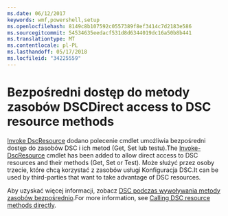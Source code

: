 ```yaml
---
ms.date: 06/12/2017
keywords: wmf,powershell,setup
ms.openlocfilehash: 8149c8b107592c0557389f8ef3414c7d2183e586
ms.sourcegitcommit: 54534635eedacf531d8d6344019dc16a50b8b441
ms.translationtype: MT
ms.contentlocale: pl-PL
ms.lasthandoff: 05/17/2018
ms.locfileid: "34225559"
---
```

# <a name="direct-access-to-dsc-resource-methods"></a><span data-ttu-id="b80a7-102">Bezpośredni dostęp do metody zasobów DSC</span><span class="sxs-lookup"><span data-stu-id="b80a7-102">Direct access to DSC resource methods</span></span>


<span data-ttu-id="b80a7-103">[Invoke DscResource](https://technet.microsoft.com/library/mt517869.aspx) dodano polecenie cmdlet umożliwia bezpośredni dostęp do zasobów DSC i ich metod (Get, Set lub testu).</span><span class="sxs-lookup"><span data-stu-id="b80a7-103">The [Invoke-DscResource](https://technet.microsoft.com/library/mt517869.aspx) cmdlet has been added to allow direct access to DSC resources and their methods (Get, Set or Test).</span></span> <span data-ttu-id="b80a7-104">Może służyć przez osoby trzecie, które chcą korzystać z zasobów usługi Konfiguracja DSC.</span><span class="sxs-lookup"><span data-stu-id="b80a7-104">It can be used by third-parties that want to take advantage of DSC resources.</span></span>

<span data-ttu-id="b80a7-105">Aby uzyskać więcej informacji, zobacz [DSC podczas wywoływania metody zasobów bezpośrednio](https://msdn.microsoft.com/powershell/dsc/directcallresource).</span><span class="sxs-lookup"><span data-stu-id="b80a7-105">For more information, see [Calling DSC resource methods directly](https://msdn.microsoft.com/powershell/dsc/directcallresource).</span></span>
